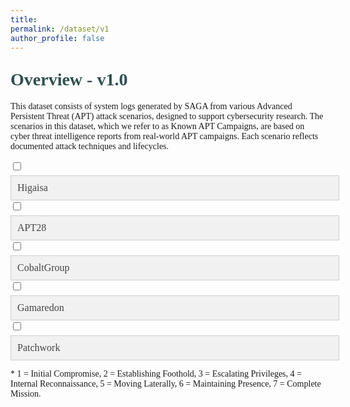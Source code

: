 ```yaml
---
title: 
permalink: /dataset/v1
author_profile: false
---
```


<h1 style= "color:#2F4F4F; font-family: 'Work Sans'; margin-top: 1em !important;">Overview - v1.0</h1>
<p style="font-family: 'Work Sans';">This dataset consists of system logs generated by SAGA from various Advanced Persistent Threat (APT) attack scenarios, designed to support cybersecurity research. The scenarios in this dataset, which we refer to as Known APT Campaigns, are based on cyber threat intelligence reports from real-world APT campaigns. Each scenario reflects documented attack techniques and lifecycles.</p>

<!-- Accordion Starts Here -->
<input type="checkbox" id="campaign1" class="accordion-toggle">
<label for="campaign1" class="accordion-label">Higaisa</label>
<div class="accordion-content">
    <p><strong>Attack Stage:</strong> {1,2,6,4,4,6}</p>
    <p><strong>Techniques:</strong> Phishing Attachment, Malicious File Execution, Registry Run Keys, System Information Discovery, System Network Configuration Discovery, Masquerade Task or Service, Scheduled Task</p>
    <p><strong>Event:</strong> 607,416</p>
    <p><strong>MalEvent:</strong> 0.005%</p>
</div>

<input type="checkbox" id="campaign2" class="accordion-toggle">
<label for="campaign2" class="accordion-label">APT28</label>
<div class="accordion-content">
    <p><strong>Attack Stage:</strong> {1,2,2,4,4,7}</p>
    <p><strong>Techniques:</strong> Phishing Attachment, Web Protocols, Malicious File Execution, System Information Discovery, Data from Local System, Exfiltration Over Web Service</p>
    <p><strong>Event:</strong> 1,203,013</p>
    <p><strong>MalEvent:</strong> 1.175%</p>
</div>

<input type="checkbox" id="campaign3" class="accordion-toggle">
<label for="campaign3" class="accordion-label">CobaltGroup</label>
<div class="accordion-content">
    <p><strong>Attack Stage:</strong> {1,2,4}</p>
    <p><strong>Techniques:</strong> Phishing Attachment, Remote Access Software, Network Service Discovery</p>
    <p><strong>Event:</strong> 961,920</p>
    <p><strong>MalEvent:</strong> 0.118%</p>
</div>

<input type="checkbox" id="campaign4" class="accordion-toggle">
<label for="campaign4" class="accordion-label">Gamaredon</label>
<div class="accordion-content">
    <p><strong>Attack Stage:</strong> {1,2,2,6,6,4,4,6,7}</p>
    <p><strong>Techniques:</strong> Phishing Attachment, Web Protocols, Malicious File Execution, Modify Registry, Registry Run Keys, Windows Management Instrumentation, System Information Discovery, Scheduled Task, Defacement</p>
    <p><strong>Event:</strong> 442,729</p>
    <p><strong>MalEvent:</strong> 0.013%</p>
</div>

<input type="checkbox" id="campaign5" class="accordion-toggle">
<label for="campaign5" class="accordion-label">Patchwork</label>
<div class="accordion-content">
    <p><strong>Attack Stage:</strong> {1,2,3,4,4,4,6,5}</p>
    <p><strong>Techniques:</strong> Phishing Attachment, PowerShell, Bypass User Account Control, Data from Local System, System Owner/User Discovery, Security Software Discovery, Registry Run Keys, Remote Desktop Protocol</p>
    <p><strong>Event:</strong> 155,296</p>
    <p><strong>MalEvent:</strong> 9.095%</p>
</div>

<p style="font-family: 'Work Sans';">* 1 = Initial Compromise, 2 = Establishing Foothold, 3 = Escalating Privileges, 4 = Internal Reconnaissance, 5 = Moving Laterally, 6 = Maintaining Presence, 7 = Complete Mission.</p>

<!-- Accordion Styles -->
<style>
/* Style the accordion label */
.accordion-label {
  display: block;
  background-color: #f1f1f1;
  color: #444;
  cursor: pointer;
  padding: 10px;
  width: 100%;
  border: 1px solid #ccc;
  text-align: left;
  font-size: 16px;
  transition: background-color 0.2s ease;
  font-family: 'Work Sans';
  margin-top: 5px;
}

/* Add a hover effect for the accordion labels */
.accordion-label:hover {
  background-color: #ddd;
}

/* Style the content (hidden by default) */
.accordion-content {
  padding: 10px;
  background-color: #f9f9f9;
  border: 1px solid #ddd;
  margin-top: 5px;
  display: none;
}

/* When checkbox is checked, show the associated content */
.accordion-toggle:checked + .accordion-label + .accordion-content {
  display: block;
}

/* Optional: Add styles for checked state (if desired) */
.accordion-toggle:checked + .accordion-label {
  background-color: #ccc;
}
</style>

<!-- <p style="font-family: 'Work Sans';">The following table illustrates an overview of the Known APT Campaigns dataset. Each campaign is associated with specific stages of the attack lifecycle and the techniques used in the attack.</p>
<table style="border: 1px solid black; border-collapse: collapse; margin: 0 auto;">
    <thead>
        <tr>
            <th style="font-family: 'Work Sans'; color:#f1e0c5; background-color: #54428E; border: 1px solid black;">Simulated Campaign</th>
            <th style="font-family: 'Work Sans'; color:#f1e0c5; background-color: #54428E; border: 1px solid black;">Attack Stage</th>
            <th style="font-family: 'Work Sans'; color:#f1e0c5; background-color: #54428E; border: 1px solid black; max-width: 450px; word-wrap: break-word;">Techniques</th>
            <th style="font-family: 'Work Sans'; color:#f1e0c5; background-color: #54428E; border: 1px solid black;">Event</th>
            <th style="font-family: 'Work Sans'; color:#f1e0c5; background-color: #54428E; border: 1px solid black;">MalEvent</th>
        </tr>
    </thead>
    <tbody>
        <tr>
            <td style="font-family: 'Work Sans'; border: 1px solid black;">Higaisa</td>
            <td style="font-family: 'Work Sans'; border: 1px solid black;">{1,2,6,4,4,6}</td>
            <td style="font-family: 'Work Sans'; border: 1px solid black; max-width: 450px; word-wrap: break-word;">Phishing Attachment, Malicious File Execution, Registry Run Keys, System Information Discovery, System Network Configuration Discovery, Masquerade Task or Service, Scheduled Task</td>
            <td style="font-family: 'Work Sans'; border: 1px solid black;">607,416</td>
            <td style="font-family: 'Work Sans'; border: 1px solid black;">0.005%</td>
        </tr>
        <tr>
            <td style="font-family: 'Work Sans'; border: 1px solid black;">APT28</td>
            <td style="font-family: 'Work Sans'; border: 1px solid black;">{1,2,2,4,4,7}</td>
            <td style="font-family: 'Work Sans'; border: 1px solid black; max-width: 450px; word-wrap: break-word;">Phishing Attachment, Web Protocols, Malicious File Execution, System Information Discovery, Data from Local System, Exfiltration Over Web Service</td>
            <td style="font-family: 'Work Sans'; border: 1px solid black;">1,203,013</td>
            <td style="font-family: 'Work Sans'; border: 1px solid black;">1.175%</td>
        </tr>
        <tr>
            <td style="font-family: 'Work Sans'; border: 1px solid black;">CobaltGroup</td>
            <td style="font-family: 'Work Sans'; border: 1px solid black;">{1,2,4}</td>
            <td style="font-family: 'Work Sans'; border: 1px solid black; max-width: 450px; word-wrap: break-word;">Phishing Attachment, Remote Access Software, Network Service Discovery</td>
            <td style="font-family: 'Work Sans'; border: 1px solid black;">961,920</td>
            <td style="font-family: 'Work Sans'; border: 1px solid black;">0.118%</td>
        </tr>
        <tr>
            <td style="font-family: 'Work Sans'; border: 1px solid black;">Gamaredon</td>
            <td style="font-family: 'Work Sans'; border: 1px solid black;">{1,2,2,6,6,4,4,6,7}</td>
            <td style="font-family: 'Work Sans'; border: 1px solid black; max-width: 450px; word-wrap: break-word;">Phishing Attachment, Web Protocols, Malicious File Execution, Modify Registry, Registry Run Keys, Windows Management Instrumentation, System Information Discovery, Scheduled Task, Defacement</td>
            <td style="font-family: 'Work Sans'; border: 1px solid black;">442,729</td>
            <td style="font-family: 'Work Sans'; border: 1px solid black;">0.013%</td>
        </tr>
        <tr>
            <td style="font-family: 'Work Sans'; border: 1px solid black;">Patchwork</td>
            <td style="font-family: 'Work Sans'; border: 1px solid black;">{1,2,3,4,4,4,6,5}</td>
            <td style="font-family: 'Work Sans'; border: 1px solid black; max-width: 450px; word-wrap: break-word;">Phishing Attachment, PowerShell, Bypass User Account Control, Data from Local System, System Owner/User Discovery, Security Software Discovery, Registry Run Keys, Remote Desktop Protocol</td>
            <td style="font-family: 'Work Sans'; border: 1px solid black;">155,296</td>
            <td style="font-family: 'Work Sans'; border: 1px solid black;">9.095%</td>
        </tr>
    </tbody>
</table>
<p style="font-family: 'Work Sans';">* 1 = Initial Compromise, 2 = Establishing Foothold, 3 = Escalating Privileges, 4 = Internal Reconnaissance, 5 = Moving Laterally, 6 = Maintaining Presence, 7 = Complete Mission.</p> -->

